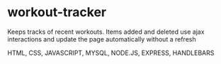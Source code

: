 # workout-tracker

Keeps tracks of recent workouts.
Items added and deleted use ajax interactions and update the page automatically without a refresh

HTML, CSS, JAVASCRIPT, MYSQL, NODE.JS, EXPRESS, HANDLEBARS
